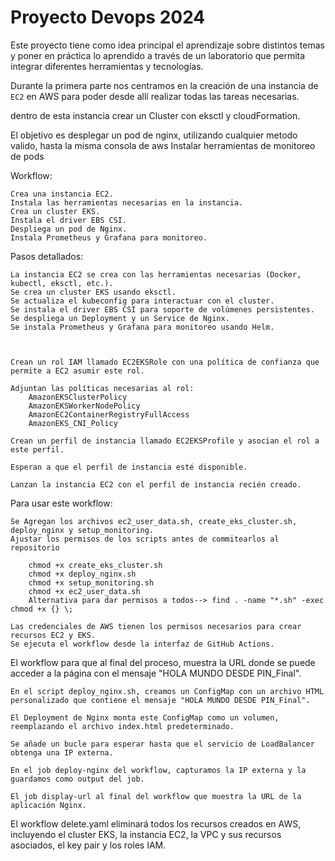 # Proyecto Devops 2024


Este proyecto tiene como idea principal el aprendizaje sobre distintos temas y poner en práctica lo aprendido a través de un laboratorio que permita integrar diferentes herramientas y tecnologías.

Durante la  primera parte nos centramos en la creación de una instancia de `EC2` en AWS para poder desde allí realizar todas las tareas necesarias. 

dentro de esta instancia crear un Cluster con eksctl y cloudFormation.

El objetivo es desplegar un pod de nginx, utilizando cualquier metodo valido, hasta la misma consola de aws
Instalar herramientas de monitoreo de pods 

Workflow:

    Crea una instancia EC2.
    Instala las herramientas necesarias en la instancia.
    Crea un cluster EKS.
    Instala el driver EBS CSI.
    Despliega un pod de Nginx.
    Instala Prometheus y Grafana para monitoreo.

Pasos detallados:

    La instancia EC2 se crea con las herramientas necesarias (Docker, kubectl, eksctl, etc.).
    Se crea un cluster EKS usando eksctl.
    Se actualiza el kubeconfig para interactuar con el cluster.
    Se instala el driver EBS CSI para soporte de volúmenes persistentes.
    Se despliega un Deployment y un Service de Nginx.
    Se instala Prometheus y Grafana para monitoreo usando Helm.



    Crean un rol IAM llamado EC2EKSRole con una política de confianza que permite a EC2 asumir este rol.

    Adjuntan las políticas necesarias al rol:
        AmazonEKSClusterPolicy
        AmazonEKSWorkerNodePolicy
        AmazonEC2ContainerRegistryFullAccess
        AmazonEKS_CNI_Policy

    Crean un perfil de instancia llamado EC2EKSProfile y asocian el rol a este perfil.

    Esperan a que el perfil de instancia esté disponible.

    Lanzan la instancia EC2 con el perfil de instancia recién creado.

Para usar este workflow:

    Se Agregan los archivos ec2_user_data.sh, create_eks_cluster.sh, deploy_nginx y setup_monitoring.
    Ajustar los permisos de los scripts antes de commitearlos al repositorio
        
        chmod +x create_eks_cluster.sh
        chmod +x deploy_nginx.sh
        chmod +x setup_monitoring.sh
        chmod +x ec2_user_data.sh
        Alternativa para dar permisos a todos--> find . -name "*.sh" -exec chmod +x {} \;

    Las credenciales de AWS tienen los permisos necesarios para crear recursos EC2 y EKS.
    Se ejecuta el workflow desde la interfaz de GitHub Actions.

El workflow para que al final del proceso, muestra la URL donde se puede acceder a la página con el mensaje "HOLA MUNDO DESDE PIN_Final".

    En el script deploy_nginx.sh, creamos un ConfigMap con un archivo HTML personalizado que contiene el mensaje "HOLA MUNDO DESDE PIN_Final".

    El Deployment de Nginx monta este ConfigMap como un volumen, reemplazando el archivo index.html predeterminado.

    Se añade un bucle para esperar hasta que el servicio de LoadBalancer obtenga una IP externa.

    En el job deploy-nginx del workflow, capturamos la IP externa y la guardamos como output del job.

    El job display-url al final del workflow que muestra la URL de la aplicación Nginx.

El workflow delete.yaml eliminará todos los recursos creados en AWS, incluyendo el cluster EKS, la instancia EC2, la VPC y sus recursos asociados, el key pair y los roles IAM.